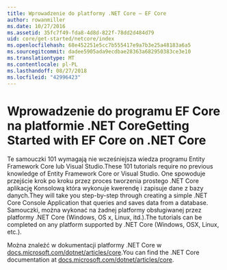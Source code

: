 ```yaml
---
title: Wprowadzenie do platformy .NET Core — EF Core
author: rowanmiller
ms.date: 10/27/2016
ms.assetid: 35fc7f49-fda8-4d8d-822f-78dd2d484d79
uid: core/get-started/netcore/index
ms.openlocfilehash: 68e452251e5cc7b555417e9a7b3e25a48183a6a5
ms.sourcegitcommit: dadee5905ada9ecdbae28363a682950383ce3e10
ms.translationtype: MT
ms.contentlocale: pl-PL
ms.lasthandoff: 08/27/2018
ms.locfileid: "42996423"
---
```

# <a name="getting-started-with-ef-core-on-net-core"></a><span data-ttu-id="79929-102">Wprowadzenie do programu EF Core na platformie .NET Core</span><span class="sxs-lookup"><span data-stu-id="79929-102">Getting Started with EF Core on .NET Core</span></span>

<span data-ttu-id="79929-103">Te samouczki 101 wymagają nie wcześniejsza wiedza programu Entity Framework Core lub Visual Studio.</span><span class="sxs-lookup"><span data-stu-id="79929-103">These 101 tutorials require no previous knowledge of Entity Framework Core or Visual Studio.</span></span> <span data-ttu-id="79929-104">One spowoduje przejście krok po kroku przez proces tworzenia prostego .NET Core aplikację Konsolową która wykonuje kwerendę i zapisuje dane z bazy danych.</span><span class="sxs-lookup"><span data-stu-id="79929-104">They will take you step-by-step through creating a simple .NET Core Console Application that queries and saves data from a database.</span></span> <span data-ttu-id="79929-105">Samouczki, można wykonać na żadnej platformy obsługiwanej przez platformy .NET Core (Windows, OS x, Linux, itd.).</span><span class="sxs-lookup"><span data-stu-id="79929-105">The tutorials can be completed on any platform supported by .NET Core (Windows, OSX, Linux, etc.).</span></span>

<span data-ttu-id="79929-106">Można znaleźć w dokumentacji platformy .NET Core w [docs.microsoft.com/dotnet/articles/core](https://docs.microsoft.com/dotnet/articles/core/).</span><span class="sxs-lookup"><span data-stu-id="79929-106">You can find the .NET Core documentation at [docs.microsoft.com/dotnet/articles/core](https://docs.microsoft.com/dotnet/articles/core/).</span></span>
